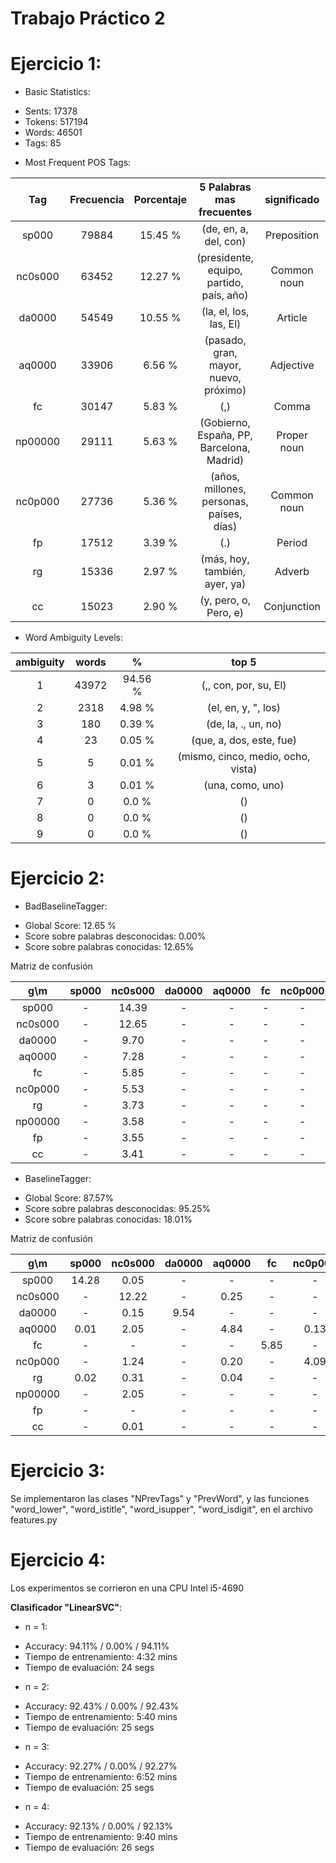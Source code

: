 Trabajo Práctico 2
==================


Ejercicio 1:
============

- Basic Statistics:

* Sents: 17378
* Tokens: 517194
* Words: 46501
* Tags: 85


- Most Frequent POS Tags:

|   Tag    | Frecuencia | Porcentaje |         5 Palabras mas frecuentes         |     significado    |
|:--------:|:----------:|:----------:|:-----------------------------------------:|:------------------:|
|  sp000   |   79884    |   15.45 %  |           (de, en, a, del, con)           |	   Preposition	  |
| nc0s000  |   63452    |   12.27 %  |  (presidente, equipo, partido, país, año) |	   Common noun	  |
|  da0000  |   54549    |   10.55 %  |           (la, el, los, las, El)          | 	   Article		  |
|  aq0000  |   33906    |   6.56 %   |    (pasado, gran, mayor, nuevo, próximo)  |	   Adjective	  |
|    fc    |   30147    |   5.83 %   |                    (,)                    |	   Comma		  |
| np00000  |   29111    |   5.63 %   | (Gobierno, España, PP, Barcelona, Madrid) |	   Proper noun    |
| nc0p000  |   27736    |   5.36 %   |  (años, millones, personas, países, días) |     Common noun    |
|    fp    |   17512    |   3.39 %   |                    (.)                    |     Period         |
|    rg    |   15336    |   2.97 %   |        (más, hoy, también, ayer, ya)      |     Adverb         |
|    cc    |   15023    |   2.90 %   |           (y, pero, o, Pero, e)           |	   Conjunction    |


- Word Ambiguity Levels:

| ambiguity  | words     |     %      |              top 5                 |
|:----------:|:---------:|:----------:|:----------------------------------:|
|     1      |   43972   |   94.56 %  |        (,, con, por, su, El)       |
|     2      |   2318    |   4.98 %   |         (el, en, y, ", los)        |
|     3      |    180    |   0.39 %   |         (de, la, ., un, no)        |
|     4      |    23     |   0.05 %   |      (que, a, dos, este, fue)      |
|     5      |     5     |   0.01 %   | (mismo, cinco, medio, ocho, vista) |
|     6      |     3     |   0.01 %   |          (una, como, uno)          |					
|     7      |     0     |    0.0 %   |              ()                    |					
|     8      |     0     |    0.0 %   |              ()                    |					
|     9      |     0     |    0.0 %   |              ()                    |




Ejercicio 2:
============


- BadBaselineTagger:

* Global Score: 12.65 %
* Score sobre palabras desconocidas: 0.00%
* Score sobre palabras conocidas: 12.65%

Matriz de confusión


|  g\m    |  sp000  | nc0s000 | da0000  | aq0000  |   fc    | nc0p000 |   rg    | np00000 |   fp    |   cc    |
|:-------:|:-------:|:-------:|:-------:|:-------:|:-------:|:-------:|:-------:|:-------:|:-------:|:-------:|
|  sp000  |    -    |  14.39  |    -    |    -    |    -    |    -    |    -    |    -    |    -    |    -    |
| nc0s000 |    -    |  12.65  |    -    |    -    |    -    |    -    |    -    |    -    |    -    |    -    |
| da0000  |    -    |   9.70  |    -    |    -    |    -    |    -    |    -    |    -    |    -    |    -    |
| aq0000  |    -    |   7.28  |    -    |    -    |    -    |    -    |    -    |    -    |    -    |    -    |
|   fc    |    -    |   5.85  |    -    |    -    |    -    |    -    |    -    |    -    |    -    |    -    |
| nc0p000 |    -    |   5.53  |    -    |    -    |    -    |    -    |    -    |    -    |    -    |    -    |
|   rg    |    -    |   3.73  |    -    |    -    |    -    |    -    |    -    |    -    |    -    |    -    |
| np00000 |    -    |   3.58  |    -    |    -    |    -    |    -    |    -    |    -    |    -    |    -    |
|   fp    |    -    |   3.55  |    -    |    -    |    -    |    -    |    -    |    -    |    -    |    -    |
|   cc    |    -    |   3.41  |    -    |    -    |    -    |    -    |    -    |    -    |    -    |    -    |



- BaselineTagger:

* Global Score: 87.57%
* Score sobre palabras desconocidas: 95.25%
* Score sobre palabras conocidas: 18.01%

Matriz de confusión


|  g\m    |  sp000  | nc0s000 | da0000  | aq0000  |   fc    | nc0p000 |   rg    | np00000 |   fp    |   cc    |
|:-------:|:-------:|:-------:|:-------:|:-------:|:-------:|:-------:|:-------:|:-------:|:-------:|:-------:|
|  sp000  |  14.28  |  0.05   |    -    |    -    |    -    |    -    |  0.01   |    -    |    -    |    -    |
| nc0s000 |    -    |  12.22  |    -    |  0.25   |    -    |    -    |  0.03   |    -    |    -    |    -    |
| da0000  |    -    |  0.15   |  9.54   |    -    |    -    |    -    |    -    |    -    |    -    |    -    |
| aq0000  |  0.01   |  2.05   |    -    |  4.84   |    -    |  0.13   |    -    |    -    |    -    |    -    |
|   fc    |    -    |    -    |    -    |    -    |  5.85   |    -    |    -    |    -    |    -    |    -    |
| nc0p000 |    -    |  1.24   |    -    |  0.20   |    -    |  4.09   |    -    |    -    |    -    |    -    |
|   rg    |  0.02   |  0.31   |    -    |  0.04   |    -    |    -    |  3.27   |    -    |    -    |  0.02   |
| np00000 |    -    |  2.05   |    -    |    -    |    -    |    -    |    -    |  1.52   |    -    |    -    |
|   fp    |    -    |    -    |    -    |    -    |    -    |    -    |    -    |    -    |  3.55   |    -    |
|   cc    |    -    |  0.01   |    -    |    -    |    -    |    -    |  0.05   |    -    |    -    |  3.34   |



Ejercicio 3:
============

Se implementaron las clases "NPrevTags" y "PrevWord", y las funciones "word_lower", "word_istitle", "word_isupper", "word_isdigit", en el archivo features.py


Ejercicio 4:
============

Los experimentos se corrieron en una CPU Intel i5-4690

**Clasificador "LinearSVC"**:

- n = 1:
* Accuracy: 94.11% / 0.00% / 94.11%
* Tiempo de entrenamiento: 4:32 mins
* Tiempo de evaluación: 24 segs

- n = 2:
* Accuracy: 92.43% / 0.00% / 92.43%
* Tiempo de entrenamiento: 5:40 mins
* Tiempo de evaluación: 25 segs

- n = 3:
* Accuracy: 92.27% / 0.00% / 92.27%
* Tiempo de entrenamiento: 6:52 mins
* Tiempo de evaluación: 25 segs

- n = 4:
* Accuracy: 92.13% / 0.00% / 92.13%
* Tiempo de entrenamiento: 9:40 mins
* Tiempo de evaluación: 26 segs

